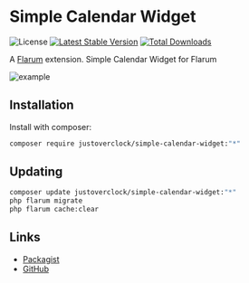 # Simple Calendar Widget

![License](https://img.shields.io/badge/license-MIT-blue.svg) [![Latest Stable Version](https://img.shields.io/packagist/v/justoverclock/simple-calendar-widget.svg)](https://packagist.org/packages/justoverclock/simple-calendar-widget) [![Total Downloads](https://img.shields.io/packagist/dt/justoverclock/simple-calendar-widget.svg)](https://packagist.org/packages/justoverclock/simple-calendar-widget)

A [Flarum](http://flarum.org) extension. Simple Calendar Widget for Flarum

![example](https://user-images.githubusercontent.com/79002016/128385949-0e6c5261-8e2d-449b-b600-f38db314a37b.png)


## Installation

Install with composer:

```sh
composer require justoverclock/simple-calendar-widget:"*"
```

## Updating

```sh
composer update justoverclock/simple-calendar-widget:"*"
php flarum migrate
php flarum cache:clear
```

## Links

- [Packagist](https://packagist.org/packages/justoverclock/simple-calendar-widget)
- [GitHub](https://github.com/justoverclockl/simple-calendar-widget)

